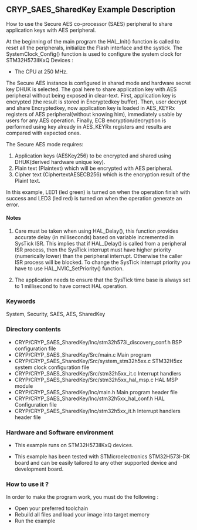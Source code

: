 ## <b>CRYP_SAES_SharedKey Example Description</b>

How to use the Secure AES co-processor (SAES) peripheral to share application keys
with AES peripheral.

At the beginning of the main program the HAL_Init() function is called to reset
all the peripherals, initialize the Flash interface and the systick.
The SystemClock_Config() function is used to configure the system clock for STM32H573IIKxQ Devices :

- The CPU at 250 MHz.

The Secure AES instance is configured in shared mode and hardware secret key DHUK is selected.
The goal here to share application key with AES peripheral without being exposed in clear-text.
First, application key is encrypted (the result is stored in Encryptedkey buffer).
Then, user decrypt and share Encryptedkey, now application key is loaded in AES_KEYRx registers
of AES peripheral(without knowing him), immediately usable by users for any AES operation.
Finally, ECB encryption/decryption is performed using key already in AES_KEYRx registers
and results are compared with expected ones.

The Secure AES mode requires:

1. Application keys (AESKey256) to be encrypted and shared using DHUK(derived hardware unique key).
2. Plain text (Plaintext) which will be encrypted with AES peripheral.
3. Cipher text (CiphertextAESECB256)  which is the encryption result of the Plaint text.

In this example, LED1 (led green) is turned on when the operation finish with success
and LED3 (led red) is turned on when the operation generate an error.

#### <b>Notes</b>

 1. Care must be taken when using HAL_Delay(), this function provides accurate delay (in milliseconds)
    based on variable incremented in SysTick ISR. This implies that if HAL_Delay() is called from
    a peripheral ISR process, then the SysTick interrupt must have higher priority (numerically lower)
    than the peripheral interrupt. Otherwise the caller ISR process will be blocked.
    To change the SysTick interrupt priority you have to use HAL_NVIC_SetPriority() function.

 2. The application needs to ensure that the SysTick time base is always set to 1 millisecond
    to have correct HAL operation.

### <b>Keywords</b>

System, Security, SAES, AES, SharedKey

### <b>Directory contents</b>

  - CRYP/CRYP_SAES_SharedKey/Inc/stm32h573i_discovery_conf.h    BSP configuration file
  - CRYP/CRYP_SAES_SharedKey/Src/main.c                  		Main program
  - CRYP/CRYP_SAES_SharedKey/Src/system_stm32h5xx.c      		STM32H5xx system clock configuration file
  - CRYP/CRYP_SAES_SharedKey/Src/stm32h5xx_it.c          		Interrupt handlers
  - CRYP/CRYP_SAES_SharedKey/Src/stm32h5xx_hal_msp.c     		HAL MSP module
  - CRYP/CRYP_SAES_SharedKey/Inc/main.h                  		Main program header file
  - CRYP/CRYP_SAES_SharedKey/Inc/stm32h5xx_hal_conf.h    		HAL Configuration file
  - CRYP/CRYP_SAES_SharedKey/Inc/stm32h5xx_it.h          		Interrupt handlers header file

### <b>Hardware and Software environment</b>

  - This example runs on STM32H573IIKxQ devices.

  - This example has been tested with STMicroelectronics STM32H573I-DK
    board and can be easily tailored to any other supported device
    and development board.

### <b>How to use it ?</b>

In order to make the program work, you must do the following :

 - Open your preferred toolchain
 - Rebuild all files and load your image into target memory
 - Run the example
